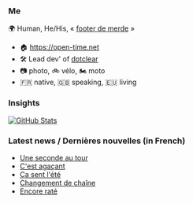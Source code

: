 ### Me

🌍 Human, He/His, « [footer de merde](https://open-time.net/post/2013/07/17/La-veritable-histoire-du-Footer-de-merde-) » 
* 🏠 https://open-time.net 
* 🛠️ Lead dev' of [dotclear](https://git.dotclear.org/dev/dotclear)
* 📷 photo, 🚲 vélo, 🏍️ moto 
* 🇫🇷 native, 🇬🇧 speaking, 🇪🇺 living

### Insights

[![GitHub Stats](https://github-readme-stats-sigma-five.vercel.app/api?username=franck-paul)](https://github.com/franck-paul)

### Latest news / Dernières nouvelles (in French)

<!-- BLOG-POST-LIST:START -->
- [Une seconde au tour](https://open-time.net/post/2025/05/05/Une-seconde-au-tour)
- [C&#39;est agaçant](https://open-time.net/post/2025/05/04/C-est-agacant)
- [Ça sent l&#39;été](https://open-time.net/post/2025/05/03/Ca-sent-l-ete)
- [Changement de chaîne](https://open-time.net/post/2025/05/02/Changement-de-chaine)
- [Encore raté](https://open-time.net/post/2025/05/01/Encore-rate)
<!-- BLOG-POST-LIST:END -->
